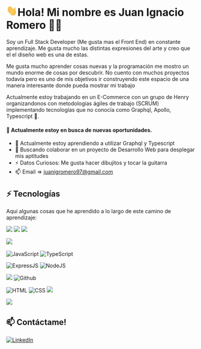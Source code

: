 # <img src="https://raw.githubusercontent.com/ABSphreak/ABSphreak/master/gifs/Hi.gif" width="30px">Hola! Mi nombre es Juan Ignacio Romero 👨‍💻

Soy un Full Stack Developer (Me gusta mas el Front End) en constante aprendizaje. Me gusta mucho las distintas expresiones del arte y creo que el el diseño web es una de estas. 

Me gusta mucho aprender cosas nuevas y la programación me mostro un mundo enorme de cosas por descubrir. No cuento con muchos proyectos todavía pero es uno de mis objetivos ir construyendo este espacio de una manera interesante donde pueda mostrar mi trabajo

Actualmente estoy trabajando en un E-Commerce con un grupo de Henry organizandonos con metodologías ágiles de trabajo (SCRUM) implementando tecnologías que no conocía como Graphql, Apollo, Typescript 🚀.

#### 🔭 Actualmente estoy en busca de nuevas oportunidades.
- 🌱 Actualmente estoy aprendiendo a utilizar Graphql y Typescript
- 👯 Buscando colaborar en un proyecto de Desarrollo Web para desplegar mis aptitudes
- ⚡ Datos Curiosos: Me gusta hacer dibujitos y tocar la guitarra
- 📫 Email => juanigromero97@gmail.com

## ⚡ Tecnologías

Aquí algunas cosas que he aprendido a lo largo de este camino de aprendizaje:

 ![](https://img.shields.io/badge/React-20232A?style=for-the-badge&logo=react&logoColor=61DAFB) ![](	https://img.shields.io/badge/Redux-593D88?style=for-the-badge&logo=redux&logoColor=white) ![]( https://img.shields.io/badge/React_Router-CA4245?style=for-the-badge&logo=react-router&logoColor=white)
 
![]( https://img.shields.io/badge/GraphQl-E10098?style=for-the-badge&logo=graphql&logoColor=white!)



  ![JavaScript](https://img.shields.io/badge/JavaScript-F7DF1E?style=for-the-badge&logo=javascript&logoColor=black) ![TypeScript](https://img.shields.io/badge/TypeScript-007ACC?style=for-the-badge&logo=typescript&logoColor=white) 
  
![ExpressJS](https://img.shields.io/badge/Express.js-404D59?style=for-the-badge) ![NodeJS](https://img.shields.io/badge/Node.js-43853D?style=for-the-badge&logo=node.js&logoColor=white) 


 ![](https://img.shields.io/badge/git%20-%23F05033.svg?&style=for-the-badge&logo=git&logoColor=white) ![Github](https://img.shields.io/badge/github%20-%23121011.svg?&style=for-the-badge&logo=github&logoColor=white) 
 
 ![HTML](https://img.shields.io/badge/HTML5-E34F26?style=for-the-badge&logo=html5&logoColor=white) ![CSS](https://img.shields.io/badge/CSS-239120?&style=for-the-badge&logo=css3&logoColor=white) ![](https://img.shields.io/badge/Sass-CC6699?style=for-the-badge&logo=sass&logoColor=white)
 
 ![](https://img.shields.io/badge/PostgreSQL-316192?style=for-the-badge&logo=postgresql&logoColor=white) 
 


## 📫 Contáctame!
[![LinkedIn](https://img.shields.io/badge/LinkedIn-0077B5?style=for-the-badge&logo=linkedin&logoColor=white)](https://in.linkedin.com/in/juanigromero)

